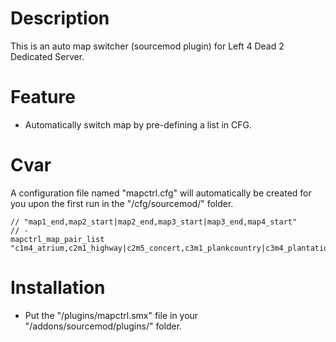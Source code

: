 # Description
This is an auto map switcher (sourcemod plugin) for Left 4 Dead 2 Dedicated Server.

# Feature
* Automatically switch map by pre-defining a list in CFG.

# Cvar
A configuration file named "mapctrl.cfg" will automatically be created for you upon the first run in the "/cfg/sourcemod/" folder.

~~~
// "map1_end,map2_start|map2_end,map3_start|map3_end,map4_start"
// -
mapctrl_map_pair_list "c1m4_atrium,c2m1_highway|c2m5_concert,c3m1_plankcountry|c3m4_plantation,c4m1_milltown_a"
~~~

# Installation
* Put the "/plugins/mapctrl.smx" file in your "/addons/sourcemod/plugins/" folder.
